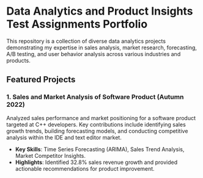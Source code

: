 # Data Analytics and Product Insights Test Assignments Portfolio

This repository is a collection of diverse data analytics projects demonstrating my expertise in sales analysis, market research, forecasting, A/B testing, and user behavior analysis across various industries and products. 

## Featured Projects

### 1. Sales and Market Analysis of Software Product (Autumn 2022)
Analyzed sales performance and market positioning for a software product targeted at C++ developers. Key contributions include identifying sales growth trends, building forecasting models, and conducting competitive analysis within the IDE and text editor market.
- **Key Skills**: Time Series Forecasting (ARIMA), Sales Trend Analysis, Market Competitor Insights.
- **Highlights**: Identified 32.8% sales revenue growth and provided actionable recommendations for product improvement.